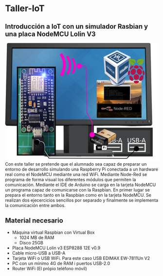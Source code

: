 # Taller-IoT 
Introducción a IoT con un simulador Rasbian y una placa NodeMCU Lolin V3
-
![Setup { width=2cm }](https://github.com/juatafe/Taller-IoT/blob/main/imagenes/TallerIoT.png)
 Con este taller se pretende que el alumnado sea capaz de preparar un entorno de desarrollo simulando una Raspberry Pi conectada a un hardware real como el NodeMCU mediante una red WiFi. Mediante Node-Red se programa de forma visual los diferentes módulos que permiten la comunicación. Mediante el IDE de Arduino se carga en la tarjeta NodeMCU un programa capaz de comunicarse con la Raspbian. 
 En primer lugar se prepara el entorno tanto en la Raspbian como en la tarjeta NodeMCU. Se realizan dos ejecercicios sencillos por separado y finalmente se implementa la comunicación entre ambos. 
 
## Material necesario
* Máquina virtual Raspbian con Virtual Box
  * 1024 MB de RAM
  * Disco 25GB
* Placa NodeMCU Lolin v3 ESP8288 12E v0.9
* Cable micro-USB a USB-A
* Tarjeta WiFi o USB WiFi. Para este caso USB EDIMAX EW-7811Un V2
* PC con un mínimo 4G de RAM i puertos USB-2.0
* Router WiFi (El própio teléfono móvil)
